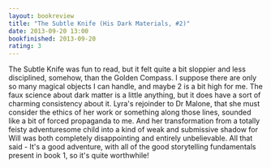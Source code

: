 ```yaml
---
layout: bookreview
title: "The Subtle Knife (His Dark Materials, #2)"
date: 2013-09-20 13:00
bookfinished: 2013-09-20
rating: 3
---
```


The Subtle Knife was fun to read, but it felt quite a bit sloppier and less disciplined, somehow, than the Golden Compass. I suppose there are only so many magical objects I can handle, and maybe 2 is a bit high for me. The faux science about dark matter is a little anything, but it does have a sort of charming consistency about it. Lyra's rejoinder to Dr Malone, that she must consider the ethics of her work or something along those lines, sounded like a bit of forced propaganda to me. And her transformation from a totally feisty adventuresome child into a kind of weak and submissive shadow for Will was both completely disappointing and entirely unbelievable. All that said - It's a good adventure, with all of the good storytelling fundamentals present in book 1, so it's quite worthwhile!